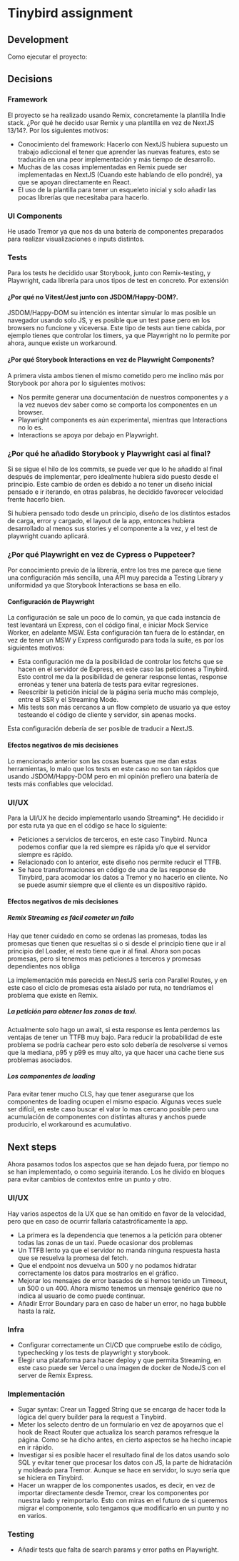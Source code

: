 # Tinybird assignment
## Development
Como ejecutar el proyecto:
## Decisions
### Framework
El proyecto se ha realizado usando Remix, concretamente la plantilla Indie stack. ¿Por qué he decido usar Remix y una plantilla en vez de NextJS 13/14?.
Por los siguientes motivos:
- Conocimiento del framework: Hacerlo con NextJS hubiera supuesto un trabajo adiccional el tener que aprender las nuevas features, esto se traduciría en una peor implementación y más tiempo de desarrollo.
- Muchas de las cosas implementadas en Remix puede ser implementadas en NextJS (Cuando este hablando de ello pondré), ya que se apoyan directamente en React.
- El uso de la plantilla para tener un esqueleto inicial y solo añadir las pocas librerías que necesitaba para hacerlo.
### UI Components
He usado Tremor ya que nos da una batería de componentes preparados para realizar visualizaciones e inputs distintos.
### Tests
Para los tests he decidido usar Storybook, junto con Remix-testing, y Playwright, cada librería para unos tipos de test en concreto. Por extensión 

#### ¿Por qué no Vitest/Jest junto con JSDOM/Happy-DOM?.

JSDOM/Happy-DOM su intención es intentar simular lo mas posible un navegador usando solo JS, y es posible que un test pase pero en los browsers no funcione y viceversa. Este tipo de tests aun tiene cabida, por ejemplo tienes que controlar los timers, ya que Playwright no lo permite por ahora, aunque existe un workaround.
#### ¿Por qué Storybook Interactions en vez de Playwright Components?

A primera vista ambos tienen el mismo cometido pero me inclino más por Storybook por ahora por lo siguientes motivos:
- Nos permite generar una documentación de nuestros componentes y a la vez nuevos dev saber como se comporta los componentes en un browser.
- Playwright components es aún experimental, mientras que Interactions no lo es.
- Interactions se apoya por debajo en Playwright.

### ¿Por qué he añadido Storybook y Playwright casi al final?

Si se sigue el hilo de los commits, se puede ver que lo he añadido al final después de implementar, pero idealmente hubiera sido puesto desde el principio. Este cambio de orden es debido a no tener un diseño inicial pensado e ir iterando, en otras palabras, he decidido favorecer velocidad frente hacerlo bien.

Si hubiera pensado todo desde un principio, diseño de los distintos estados de carga, error y cargado, el layout de la app, entonces hubiera desarrollado al menos sus stories y el componente a la vez, y el test de playwright cuando aplicará.

### ¿Por qué Playwright en vez de Cypress o Puppeteer?

Por conocimiento previo de la librería, entre los tres me parece que tiene una configuración más sencilla, una API muy parecida a Testing Library y uniformidad ya que Storybook Interactions se basa en ello.

#### Configuración de Playwright

La configuración se sale un poco de lo común, ya que cada instancia de test levantará un Express, con el código final, e iniciar Mock Service Worker, en adelante MSW. Esta configuración tan fuera de lo estándar, en vez de tener un MSW y Express configurado para toda la suite, es por los siguientes motivos:

- Esta configuración me da la posibilidad de controlar los fetchs que se hacen en el servidor de Express, en este caso las peticiones a Tinybird. Esto control me da la posibilidad de generar response lentas, response erronéas y tener una batería de tests para evitar regresiones. 
- Reescribir la petición inicial de la página sería mucho más complejo, entre el SSR y el Streaming Mode.
- Mis tests son más cercanos a un flow completo de usuario ya que estoy testeando el código de cliente y servidor, sin apenas mocks.

Esta configuración debería de ser posible de traducir a NextJS. 

#### Efectos negativos de mis decisiones
Lo mencionado anterior son las cosas buenas que me dan estas herramientas, lo malo que los tests en este caso no son tan rápidos que usando JSDOM/Happy-DOM pero en mi opinión prefiero una batería de tests más confiables que velocidad.

### UI/UX

Para la UI/UX he decido implementarlo usando Streaming*. He decidido ir por esta ruta ya que en el código se hace lo siguiente:
- Peticiones a servicios de terceros, en este caso Tinybird. Nunca podemos confiar que la red siempre es rápida y/o que el servidor siempre es rápido.
- Relacionado con lo anterior, este diseño nos permite reducir el TTFB.
- Se hace transformaciones en código de una de las response de Tinybird, para acomodar los datos a Tremor y no hacerlo en cliente. No se puede asumir siempre que el cliente es un dispositivo rápido. 

#### Efectos negativos de mis decisiones

##### Remix Streaming es fácil cometer un fallo
Hay que tener cuidado en como se ordenas las promesas, todas las promesas que tienen que resueltas si o si desde el principio tiene que ir al principio del Loader, el resto tiene que ir al final. Ahora son pocas promesas, pero si tenemos mas peticiones a terceros y promesas dependientes nos obliga 

La implementación más parecida en NestJS sería con Parallel Routes, y en este caso el ciclo de promesas esta aislado por ruta, no tendríamos el problema que existe en Remix.

##### La petición para obtener las zonas de taxi.
Actualmente solo hago un await, si esta response es lenta perdemos las ventajas de tener un TTFB muy bajo. Para reducir la probabilidad de este problema se podría cachear pero esto solo debería de resolverse si vemos que la mediana, p95 y p99 es muy alto, ya que hacer una cache tiene sus problemas asociados.

##### Los componentes de loading
Para evitar tener mucho CLS, hay que tener asegurarse que los componentes de loading ocupen el mismo espacio. Algunas veces suele ser difícil, en este caso buscar el valor lo mas cercano posible pero una acumulación de componentes con distintas alturas y anchos puede producirlo, el workaround es acumulativo. 

## Next steps

Ahora pasamos todos los aspectos que se han dejado fuera, por tiempo no se han implementado, o como seguiría iterando. Los he divido en bloques para evitar cambios de contextos entre un punto y otro.
### UI/UX
Hay varios aspectos de la UX que se han omitido en favor de la velocidad, pero que en caso de ocurrir fallaría catastróficamente la app.
- La primera es la dependencia que tenemos a la petición para obtener todas las zonas de un taxi. Puede ocasionar dos problemas
- Un TTFB lento ya que el servidor no manda ninguna respuesta hasta que se resuelva la promesa del fetch.
- Que el endpoint nos devuelva un 500 y no podamos hidratar correctamente los datos para mostrarlos en el gráfico.
- Mejorar los mensajes de error basados de si hemos tenido un Timeout, un 500 o un 400. Ahora mismo tenemos un mensaje genérico que no indica al usuario de como puede continuar.
- Añadir Error Boundary para en caso de haber un error, no haga bubble hasta la raíz.
### Infra
- Configurar correctamente un CI/CD que compruebe estilo de código, typechecking y los tests de playwright y storybook.
- Elegir una plataforma para hacer deploy y que permita Streaming, en este caso puede ser Vercel o una imagen de docker de NodeJS con el server de Remix Express.
### Implementación
- Sugar syntax: Crear un Tagged String que se encarga de hacer toda la lógica del query builder para la request a Tinybird.
- Meter los selecto dentro de un formulario en vez de apoyarnos que el hook de React Router que actualiza los search paramos refresque la página. Como se ha dicho antes, en cierto aspectos se ha hecho incapie en ir rápido.
- Investigar si es posible hacer el resultado final de los datos usando solo SQL y evitar tener que procesar los datos con JS, la parte de hidratación y moldeado para Tremor. Aunque se hace en servidor, lo suyo sería que se hiciera en Tinybird.
- Hacer un wrapper de los componentes usados, es decir, en vez de importar directamente desde Tremor, crear los componentes por nuestra lado y reimportarlo. Esto con miras en el futuro de si queremos migrar el componente, solo tengamos que modificarlo en un punto y no en varios.
### Testing
- Añadir tests que falta de search params y error paths en Playwright.